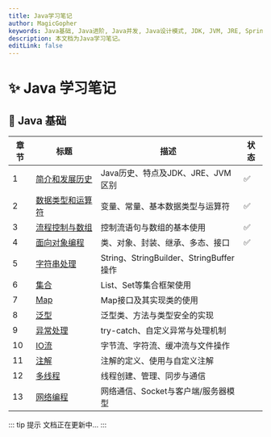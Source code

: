 ```yaml
---
title: Java学习笔记
author: MagicGopher
keywords: Java基础, Java进阶, Java并发, Java设计模式, JDK, JVM, JRE, Spring, SpringMVC, Mybatis, 微服务, Spring Boot, Spring Cloud, Vert.x, Quarkus, JeecgBoot, JHipster, 消息队列, 缓存, 分布式, RocketMQ, Kafka, RabbitMQ, MongoDB, Redis, Elasticsearch
description: 本文档为Java学习笔记。
editLink: false
---
```


# ✨ Java 学习笔记

## 🎯 Java 基础

| 章节 | 标题 | 描述 | 状态 |
| --- | --- | --- | --- |
| 1 | [简介和发展历史](./01-Java基础/01-简介和发展历史.md) | Java历史、特点及JDK、JRE、JVM区别 | ✅ |
| 2 | [数据类型和运算符](./01-Java基础/02-数据类型和运算符.md) | 变量、常量、基本数据类型与运算符 | ✅ |
| 3 | [流程控制与数组](./01-Java基础/03-流程控制与数组.md) | 控制流语句与数组的基本使用 | ✅ |
| 4 | [面向对象编程](./01-Java基础/04-面向对象编程.md) | 类、对象、封装、继承、多态、接口 | ✅ |
| 5 | [字符串处理]() | String、StringBuilder、StringBuffer操作 |  |
| 6 | [集合]() | List、Set等集合框架使用 |  |
| 7 | [Map]() | Map接口及其实现类的使用 |  |
| 8 | [泛型]() | 泛型类、方法与类型安全的实现 |  |
| 9 | [异常处理]() | try-catch、自定义异常与处理机制 |  |
| 10 | [IO流]() | 字节流、字符流、缓冲流与文件操作 |  |
| 11 | [注解]() | 注解的定义、使用与自定义注解 |  |
| 12 | [多线程]() | 线程创建、管理、同步与通信 |  |
| 13 | [网络编程]() | 网络通信、Socket与客户端/服务器模型 |  |

::: tip 提示
文档正在更新中...
:::